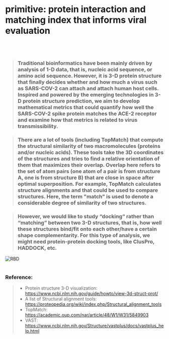 # primitive: protein interaction and matching index that informs viral evaluation

<br/><br/>

> ### Traditional bioinformatics have been mainly driven by analysis of 1-D data, that is, nucleic acid sequence, or amino acid sequence. However, it is 3-D protein structure that finally decides whether and how much a virus such as SARS-COV-2 can attach and attach human host cells. Inspired and powered by the emerging technologies in 3-D protein structure prediction, we aim to develop mathematical metrics that could quantify how well the SARS-COV-2 spike protein matches the ACE-2 receptor and examine how that metrics is related to virus transmissibility. 

> ### There are a lot of tools (including TopMatch) that compute the structural similarity of two macromolecules (proteins and/or nucleic acids).  These tools take the 3D coordinates of the structures and tries to find a relative orientation of them that maximizes their overlap.  Overlap here refers to the set of atom pairs (one atom of a pair is from structure A, one is from structure B) that are close in space after optimal superposition.  For example, TopMatch calculates structure alignments and that could be used to compare structures.  Here, the term "match" is used to denote a considerable degree of similarity of two structures.

> ### However, we would like to study “docking“ rather than “matching” between two 3-D structures, that is, how well these structures bind/fit onto each other/have a certain shape complementarity. For this type of analysis, we might need protein-protein docking tools, like ClusPro, HADDOCK, etc.

![RBD](./images/binding.gif)
<br/><br/>  


### Reference:
> - Protein structure 3-D visualization: https://www.ncbi.nlm.nih.gov/guide/howto/view-3d-struct-prot/
> - A list of Structural alignment tools: https://proteopedia.org/wiki/index.php/Structural_alignment_tools
> - TopMatch: https://academic.oup.com/nar/article/48/W1/W31/5849903
> - VAST: https://www.ncbi.nlm.nih.gov/Structure/vastplus/docs/vastplus_help.html
